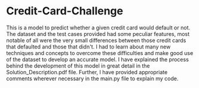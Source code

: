 # Credit-Card-Challenge

This is a model to predict whether a given credit card would default or not. The dataset and the test cases provided had some peculiar features, most notable of all were the very small differences between those credit cards that defaulted and those that didn't. I had to learn about many new techniques and concepts to overcome these difficulties and make good use of the dataset to develop an accurate model. I have explained the process behind the development of this model in great detail in the Solution_Description.pdf file. Further, I have provided appropriate comments wherever necessary in the main.py file to explain my code.
